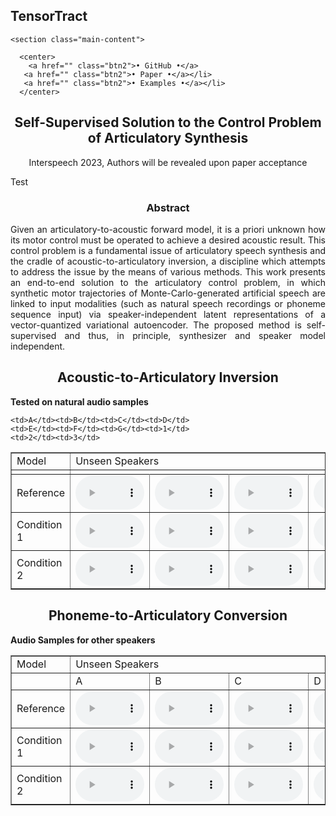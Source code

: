 <html lang="pt-br">
  <head>
  <div class='particle-network-animation'>
  </div>
    <meta charset="UTF-8">
    <title>TensorTract</title>
    <meta name="viewport" content="width=device-width, initial-scale=1">
    <link rel="stylesheet" type="text/css" href="stylesheets/normalize.css" media="screen">
    <link href='https://fonts.googleapis.com/css?family=Open+Sans:400,700' rel='stylesheet' type='text/css'>
    <link rel="shortcut icon" type="image/x-icon" href="favicons/favicon.ico">
    <link rel="stylesheet" type="text/css" href="stylesheets/stylesheet.css" media="screen">
    <link rel="stylesheet" type="text/css" href="stylesheets/github-light.css" media="screen">
  </head>
  <body>
    <section id="page-header" class="page-header">
        <div id="bg-header"></div>
        <div class="main-title">
          <h1 class="project-name"><span>TensorTract</span></h1>
        </div>
        </div>
    </section>

    <section class="main-content">

      <center>
        <a href="" class="btn2">• GitHub •</a>
       <a href="" class="btn2">• Paper •</a></li>
       <a href="" class="btn2">• Examples •</a></li>
      </center>

<div style="text-align: center;">
<h2><b>Self-Supervised Solution to the Control Problem of Articulatory Synthesis</b></h2>
<p> Interspeech 2023, Authors will be revealed upon paper acceptance </p>
</div>

Test

<div style="text-align: center;">
<h3>Abstract</h3>
</div>
<div style="text-align: justify"> 
Given an articulatory-to-acoustic forward model, it is a priori unknown how its motor control must be operated to achieve a desired acoustic result. This control problem is a fundamental issue of articulatory speech synthesis and the cradle of acoustic-to-articulatory inversion, a discipline which attempts to address the issue by the means of various methods. This work presents an end-to-end solution to the articulatory control problem, in which synthetic motor trajectories of Monte-Carlo-generated artificial speech are linked to input modalities (such as natural speech recordings or phoneme sequence input) via speaker-independent latent representations of a vector-quantized variational autoencoder. The proposed method is self-supervised and thus, in principle, synthesizer and speaker model independent.
</div>


<div style="text-align: center;">
<h2>Acoustic-to-Articulatory Inversion</h2>
</div>

<p><b>Tested on natural audio samples</b></p>

<table border="1">
<tr><td>Model</td><td colspan="12">Unseen Speakers </td></tr>
<tr>
  <td></td>
 
	<td>A</td><td>B</td><td>C</td><td>D</td>
	<td>E</td><td>F</td><td>G</td><td>1</td>
	<td>2</td><td>3</td>
</tr>


<tr><td>Reference</td>
  <td><audio controls style="width: 110px;" src="audio_examples/nat/k61be011.wav"></audio></td>
  <td><audio controls style="width: 110px;" src="audio_examples/nat/k61be018.wav"></audio></td>
  <td><audio controls style="width: 110px;" src="audio_examples/nat/k61be030.wav"></audio></td>
  <td><audio controls style="width: 110px;" src="audio_examples/nat/k61be037.wav"></audio></td>
  <td><audio controls style="width: 110px;" src="audio_examples/nat/k61be061.wav"></audio></td>
  <td><audio controls style="width: 110px;" src="audio_examples/.wav"></audio></td>
  <td><audio controls style="width: 110px;" src="audio_examples/.wav"></audio></td>
  <td><audio controls style="width: 110px;" src="audio_examples/.wav"></audio></td>
  <td><audio controls style="width: 110px;" src="audio_examples/.wav"></audio></td>
  <td><audio controls style="width: 110px;" src="audio_examples/.wav"></audio></td>
</tr>
<tr><td>Condition 1</td>
  <td><audio controls style="width: 110px;" src="audio_examples/l2m/k61be011.wav"></audio></td>
  <td><audio controls style="width: 110px;" src="audio_examples/l2m/k61be018.wav"></audio></td>
  <td><audio controls style="width: 110px;" src="audio_examples/l2m/k61be030.wav"></audio></td>
  <td><audio controls style="width: 110px;" src="audio_examples/l2m/k61be037.wav"></audio></td>
  <td><audio controls style="width: 110px;" src="audio_examples/l2m/k61be061.wav"></audio></td>
  <td><audio controls style="width: 110px;" src="audio_examples/.wav"></audio></td>
  <td><audio controls style="width: 110px;" src="audio_examples/.wav"></audio></td>
  <td><audio controls style="width: 110px;" src="audio_examples/.wav"></audio></td>
  <td><audio controls style="width: 110px;" src="audio_examples/.wav"></audio></td>
  <td><audio controls style="width: 110px;" src="audio_examples/.wav"></audio></td>
</tr>
<tr><td>Condition 2</td>
  <td><audio controls style="width: 110px;" src="audio_examples/.wav"></audio></td>
  <td><audio controls style="width: 110px;" src="audio_examples/.wav"></audio></td>
  <td><audio controls style="width: 110px;" src="audio_examples/.wav"></audio></td>
  <td><audio controls style="width: 110px;" src="audio_examples/.wav"></audio></td>
  <td><audio controls style="width: 110px;" src="audio_examples/.wav"></audio></td>
  <td><audio controls style="width: 110px;" src="audio_examples/.wav"></audio></td>
  <td><audio controls style="width: 110px;" src="audio_examples/.wav"></audio></td>
  <td><audio controls style="width: 110px;" src="audio_examples/.wav"></audio></td>
  <td><audio controls style="width: 110px;" src="audio_examples/.wav"></audio></td>
  <td><audio controls style="width: 110px;" src="audio_examples/.wav"></audio></td>
</tr>


</table>

<div style="text-align: center;">
<h2>Phoneme-to-Articulatory Conversion</h2>
</div>

<p><b>Audio Samples for other speakers</b></p>

<table border="1">
<tr><td>Model</td><td colspan="12">Unseen Speakers </td></tr>
<tr>
  <td></td>
 
  <td>A</td><td>B</td><td>C</td><td>D</td>
  <td>E</td><td>F</td><td>G</td><td>1</td>
  <td>2</td><td>3</td>
</tr>


<tr><td>Reference</td>
  <td><audio controls style="width: 110px;" src="audio_examples/.wav"></audio></td>
  <td><audio controls style="width: 110px;" src="audio_examples/.wav"></audio></td>
  <td><audio controls style="width: 110px;" src="audio_examples/.wav"></audio></td>
  <td><audio controls style="width: 110px;" src="audio_examples/.wav"></audio></td>
  <td><audio controls style="width: 110px;" src="audio_examples/.wav"></audio></td>
  <td><audio controls style="width: 110px;" src="audio_examples/.wav"></audio></td>
  <td><audio controls style="width: 110px;" src="audio_examples/.wav"></audio></td>
  <td><audio controls style="width: 110px;" src="audio_examples/.wav"></audio></td>
  <td><audio controls style="width: 110px;" src="audio_examples/.wav"></audio></td>
  <td><audio controls style="width: 110px;" src="audio_examples/.wav"></audio></td>
</tr>
<tr><td>Condition 1</td>
  <td><audio controls style="width: 110px;" src="audio_examples/.wav"></audio></td>
  <td><audio controls style="width: 110px;" src="audio_examples/.wav"></audio></td>
  <td><audio controls style="width: 110px;" src="audio_examples/.wav"></audio></td>
  <td><audio controls style="width: 110px;" src="audio_examples/.wav"></audio></td>
  <td><audio controls style="width: 110px;" src="audio_examples/.wav"></audio></td>
  <td><audio controls style="width: 110px;" src="audio_examples/.wav"></audio></td>
  <td><audio controls style="width: 110px;" src="audio_examples/.wav"></audio></td>
  <td><audio controls style="width: 110px;" src="audio_examples/.wav"></audio></td>
  <td><audio controls style="width: 110px;" src="audio_examples/.wav"></audio></td>
  <td><audio controls style="width: 110px;" src="audio_examples/.wav"></audio></td>
</tr>
<tr><td>Condition 2</td>
  <td><audio controls style="width: 110px;" src="audio_examples/.wav"></audio></td>
  <td><audio controls style="width: 110px;" src="audio_examples/.wav"></audio></td>
  <td><audio controls style="width: 110px;" src="audio_examples/.wav"></audio></td>
  <td><audio controls style="width: 110px;" src="audio_examples/.wav"></audio></td>
  <td><audio controls style="width: 110px;" src="audio_examples/.wav"></audio></td>
  <td><audio controls style="width: 110px;" src="audio_examples/.wav"></audio></td>
  <td><audio controls style="width: 110px;" src="audio_examples/.wav"></audio></td>
  <td><audio controls style="width: 110px;" src="audio_examples/.wav"></audio></td>
  <td><audio controls style="width: 110px;" src="audio_examples/.wav"></audio></td>
  <td><audio controls style="width: 110px;" src="audio_examples/.wav"></audio></td>
</tr>


</table>


